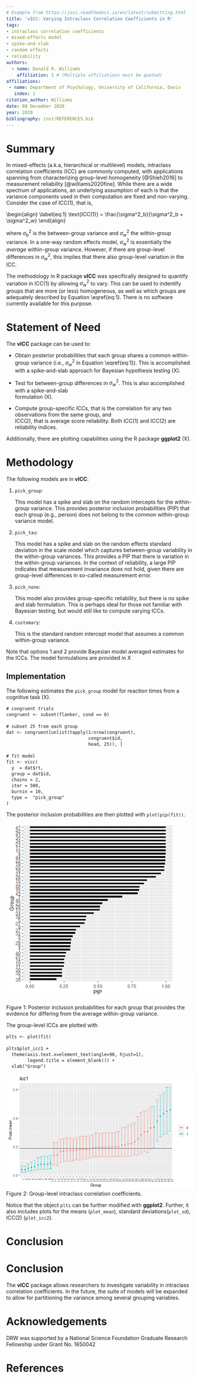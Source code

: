 ```yaml
---
# Example from https://joss.readthedocs.io/en/latest/submitting.html
title: 'vICC: Varying Intraclass Correlation Coefficients in R'
tags:
- intraclass correlation coefficients
- mixed-effects model
- spike-and-slab
- random effects
- reliability
authors:
  - name: Donald R. Williams
    affiliation: 1 # (Multiple affiliations must be quoted)
affiliations:
 - name: Department of Psychology, University of California, Davis
   index: 1
citation_author: Williams
date: 08 December 2020
year: 2020
bibliography: inst/REFERENCES.bib
---
```


# Summary
In mixed-effects (a.k.a, hierarchical or multilevel) models, intraclass
correlation coefficients (ICC) are commonly computed, with applications spanning 
from characterizing group-level homogeneity [@Shieh2016] to measurement reliability [@williams2020fine]. 
While there are a wide spectrum of applications, an underlying assumption of each is that the 
variance components used in their computation are fixed and non-varying. Consider
the case of ICC(1), that is,


\begin{align}
\label{eq:1}
\text{ICC(1)} = \frac{\sigma^2_b}{\sigma^2_b + \sigma^2_w}
\end{align}


where $\sigma^2_b$ is the between-group variance and $\sigma^2_w$ the within-group variance. In
a one-way random effects model, $\sigma^2_w$ is essentially the $average$ within-group variance. 
However, if there are group-level differences in $\sigma^2_w$, this implies that there also
group-level variation in the ICC. 

The methodology in R package **vICC** was specifically designed
to quantify variation in ICC(1) by allowing $\sigma^2_w$ to vary. This can be used to 
indentify groups that are more (or less) homogeneous, as well as which groups are adequately 
described by Equation \eqref{eq:1}. There is no software currently available for
this purpose.




# Statement of Need
The **vICC** package can be used to: 

* Obtain posterior probabilities that each group shares a 
  common within-group variance (i.e., $\sigma^2_w$ in Equation \eqref{eq:1}). This is accomplished
  with a spike-and-slab approach for Bayesian hypothesis testing (X).
  
* Test for between-group differences in $\sigma^2_w$. This is also accomplished with a spike-and-slab     
  formulation (X).

* Compute group-specific ICCs, that is the correlation for any two observations from the same group, and  
  ICC(2), that is average score reliability. Both ICC(1) and ICC(2) are reliability indices.
  
Additionally, there are plotting capabilities using the R package **ggplot2** (X).

# Methodology

The following models are in **vICC**:

1.  `pick_group`:
    
    This model has a spike and slab on the random intercepts for the
    within-group variance. This provides posterior inclusion
    probabilities (PIP) that each group (e.g., person) does not belong
    to the common within-group variance model.

2.  `pick_tau`:
    
    This model has a spike and slab on the random effects standard
    deviation in the scale model which captures between-group
    variability in the within-group variances. This provides a PIP that
    there is variation in the within-group variances. In the context of
    reliability, a large PIP indicates that measurement invariance does
    not hold, given there are group-level differences in so-called
    measurement error.

3.  `pick_none`:
    
    This model also provides group-specific reliability, but there is no
    spike and slab formulation. This is perhaps ideal for those not
    familiar with Bayesian testing, but would still like to compute
    varying ICCs.

4.  `customary`:
    
    This is the standard random intercept model that assumes a common
    within-group variance.

Note that options 1 and 2 provide Bayesian model averaged estimates for
the ICCs. The model formulations are provided in X


## Implementation
The following estimates the `pick_group` model for reaction times from a cognitive task (X).

```
# congruent trials
congruent <- subset(flanker, cond == 0)

# subset 25 from each group
dat <- congruent[unlist(tapply(1:nrow(congruent), 
                               congruent$id, 
                               head, 25)), ]

# fit model
fit <- vicc(
  y  = dat$rt,
  group = dat$id,
  chains = 2,
  iter = 500,
  burnin = 10,
  type =  "pick_group"
)
```

The posterior inclusion probabilities are then plotted with `plot(pip(fit))`.



![Posterior Inclusion Probabilities](man/figures/pip_joss.png)

Figure 1: Posterior inclusion probabilities for each group that provides the evidence 
for differing from the average within-group variance.

The group-level ICCs are plotted with

```
plts <- plot(fit)

plts$plot_icc1 + 
  theme(axis.text.x=element_text(angle=90, hjust=1), 
        legend.title = element_blank()) +
  xlab("Group")
```

![ICC1](man/figures/icc1.png)
Figure 2: Group-level intraclass correlation coefficients.

Notice that the object `plts` can be further modified with **ggplot2**. Further, it also includes 
plots for the means (`plot_mean`), standard deviations(`plot_sd`), ICC(2) (`plot_icc2`).


# Conclusion


# Conclusion
The **vICC** package allows researchers to investigate variability in intraclass correlation coefficients.
In the future, the suite of models will be expanded to allow for partitioning the variance among several
grouping variables.

# Acknowledgements
DRW was supported by a National Science Foundation Graduate Research Fellowship
under Grant No. 1650042


# References

